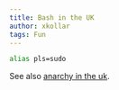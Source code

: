 ```yaml
---
title: Bash in the UK
author: xkollar
tags: Fun
---
```


```Bash
alias pls=sudo
```

See also [anarchy in the uk](https://hugleikurdagsson.tumblr.com/post/8778818671/anarchy-in-the-uk).
